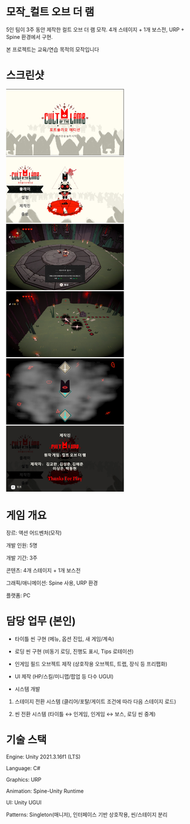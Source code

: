 # 모작_컬트 오브 더 램

5인 팀이 3주 동안 제작한 컬트 오브 더 램 모작. 4개 스테이지 + 1개 보스전, URP + Spine 환경에서 구현.

본 프로젝트는 교육/연습 목적의 모작입니다

# 스크린샷
<img src="GameImage/타이틀이미지.jpg" width="320"/> <img src="GameImage/타이틀이미지2.jpg" width="320"/>
<img src="GameImage/메인이미지.jpg" width="320"/> <img src="GameImage/메인2.jpg" width="320"/>
<img src="GameImage/스테이지선택.jpg" width="320"/> <img src="GameImage/크레딧.jpg" width="320"/>


# 게임 개요

장르: 액션 어드벤처(모작)

개발 인원: 5명

개발 기간: 3주

콘텐츠: 4개 스테이지 + 1개 보스전

그래픽/애니메이션: Spine 사용, URP 환경

플랫폼: PC


# 담당 업무 (본인)

- 타이틀 씬 구현 (메뉴, 옵션 진입, 새 게임/계속)

- 로딩 씬 구현 (비동기 로딩, 진행도 표시, Tips 로테이션)

- 인게임 필드 오브젝트 제작 (상호작용 오브젝트, 트랩, 장식 등 프리팹화)

- UI 제작 (HP/스킬/미니맵/팝업 등 다수 UGUI)

- 시스템 개발

1. 스테이지 전환 시스템 (클리어/포탈/게이트 조건에 따라 다음 스테이지 로드)

2. 씬 전환 시스템 (타이틀 ↔ 인게임, 인게임 ↔ 보스, 로딩 씬 중계)


# 기술 스택

Engine: Unity 2021.3.16f1 (LTS)

Language: C#

Graphics: URP

Animation: Spine-Unity Runtime

UI: Unity UGUI

Patterns: Singleton(매니저), 인터페이스 기반 상호작용, 씬/스테이지 분리
